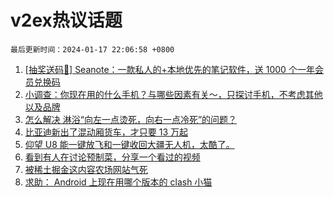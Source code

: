 # v2ex热议话题

`最后更新时间：2024-01-17 22:06:58 +0800`

1. [[抽奖送码🎁] Seanote：一款私人的+本地优先的笔记软件，送 1000 个一年会员兑换码](https://www.v2ex.com/t/1009230)
1. [小调查：你现在用的什么手机？与哪些因素有关～，只探讨手机，不考虑其他以及品牌](https://www.v2ex.com/t/1009291)
1. [怎么解决 淋浴“向左一点烫死，向右一点冷死”的问题？](https://www.v2ex.com/t/1009312)
1. [比亚迪新出了混动厢货车，才只要 13 万起](https://www.v2ex.com/t/1009228)
1. [仰望 U8 能一键放飞和一键收回大疆无人机，太酷了。](https://www.v2ex.com/t/1009219)
1. [看到有人在讨论预制菜，分享一个看过的视频](https://www.v2ex.com/t/1009293)
1. [被稀土掘金这内容农场网站气死](https://www.v2ex.com/t/1009200)
1. [求助： Android 上现在用哪个版本的 clash 小猫](https://www.v2ex.com/t/1009225)

